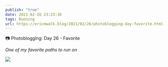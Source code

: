 ```yaml
---
publish: "true"
date: 2021-02-26 23:23:36
tags: Running
url: https://ericmwalk.blog/2021/02/26/photoblogging-day-favorite.html
---
```


📷 Photoblogging: Day 26 - Favorite

*One of my favorite paths to run on*


![](https://ericmwalk.blog/uploads/2021/553759886e.jpg)